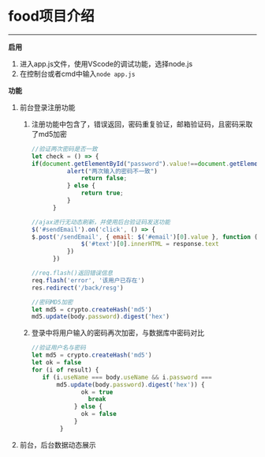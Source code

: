 # food项目介绍

****

**启用**

1. 进入app.js文件，使用VScode的调试功能，选择node.js
2. 在控制台或者cmd中输入`node app.js`

**功能**

1. 前台登录注册功能

   1. 注册功能中包含了，错误返回，密码重复验证，邮箱验证码，且密码采取了md5加密

      ````js
      //验证两次密码是否一致
      let check = () => {
      if(document.getElementById("password").value!==document.getElementById("passwords").value) {
      			alert("两次输入的密码不一致")
      				return false;
      			} else {
      				return true;
      			}
      		}
      
      //ajax进行无动态刷新，并使用后台验证码发送功能
      $('#sendEmail').on('click', () => {
      $.post('/sendEmail', { email: $('#email')[0].value }, function (response) {
      				$('#text')[0].innerHTML = response.text
      			})
      		})
      
      //req.flash()返回错误信息
      req.flash('error', '该用户已存在')
      res.redirect('/back/resg')
      
      //密码MD5加密
      let md5 = crypto.createHash('md5')
      md5.update(body.password).digest('hex')
      ````

   2. 登录中将用户输入的密码再次加密，与数据库中密码对比

      ```js
      //验证用户名与密码
      let md5 = crypto.createHash('md5')
      let ok = false
      for (i of result) {
         if (i.useName === body.useName && i.password === 
             md5.update(body.password).digest('hex')) {
                    ok = true
                      break
                  } else {
                    ok = false
                  }
              }
      ```

      

2. 前台，后台数据动态展示

